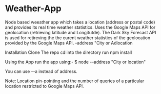 # Weather-App
Node based weeather app which takes a location (address or postal code) and provides its real time weather statistics.
Uses the Google Maps API for geolocation (retrieving latitude and Longitutde).
The Dark Sky Forecast API is used for retireving the the curent weather statistics of the geolocation provided by the Google Maps API. -address "City or Adlocation

Installation
Clone The repo
cd into the directory
run npm install

Using the App
run the app using:- 
$ node --address "City or location"

You can use --a instead of address.

Note: Location pin-pointing and the number of queries of a particular location restricted to Google Maps API. 
